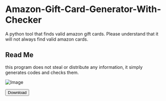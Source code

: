 # Amazon-Gift-Card-Generator-With-Checker
A python tool that finds valid amazon gift cards. Please understand that it will not always find valid amazon cards.

## Read Me
this program does not steal or distribute any information, it simply generates codes and checks them.

![Image](https://i.imgur.com/cR89zI1.png)

<a><button>Download</button></a>
